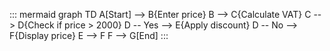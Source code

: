 ::: mermaid
graph TD
    A[Start] --> B{Enter price}
    B --> C{Calculate VAT}
    C --> D{Check if price > 2000}
    D -- Yes --> E{Apply discount}
    D -- No --> F{Display price}
    E --> F
    F --> G[End]
:::
